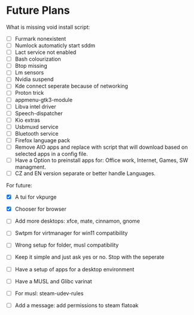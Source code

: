 # Future Plans
What is missing void install script:

- [ ] Furmark nonexistent
- [ ] Numlock automaticly start sddm
- [ ] Lact service not enabled
- [ ] Bash colourization
- [ ] Btop missing
- [ ] Lm sensors
- [ ] Nvidia suspend
- [ ] Kde connect seperate because of networking
- [ ] Proton trick
- [ ] appmenu-gtk3-module
- [ ] Libva intel driver
- [ ] Speech-dispatcher
- [ ] Kio extras
- [ ] Usbmuxd service
- [ ] Bluetooth service
- [ ] Firefox language pack
- [ ] Remove AIO apps and replace with script that will download based on selected apps in a config file.
- [ ] Have a Option to preinstall apps for: Office work, Internet, Games, SW managment.
- [ ] CZ and EN version separate or better handle Languages. 

For future:
- [X] A tui for vkpurge
- [X] Chooser for browser
- [ ] Add more desktops: xfce, mate, cinnamon, gnome
- [ ] Swtpm for virtmanager for win11 compatibility
- [ ] Wrong setup for folder, musl compatibility
- [ ] Keep it simple and just ask yes or no. Stop with the seperate 
- [ ] Have a setup of apps for a desktop environment 
- [ ] Have a MUSL and Glibc varinat
- [ ] For musl: steam-udev-rules
- [ ] Add a message: add permissions to steam flatoak


